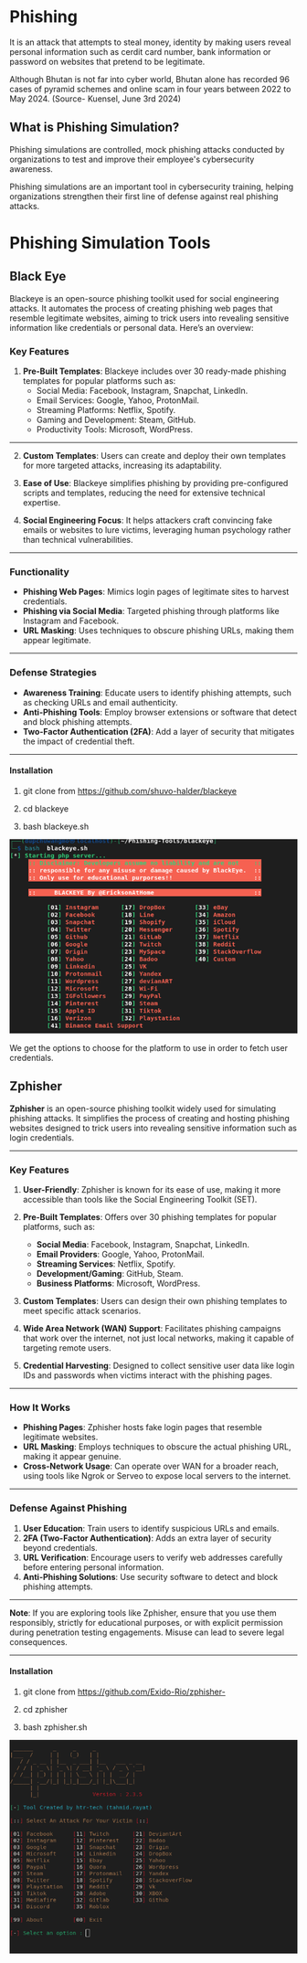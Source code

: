 # Phishing

It is an attack that attempts to steal money, identity by making users reveal personal information such as cerdit card number, bank information or password on websites that pretend to be legitimate.

Although Bhutan is not far into cyber world, Bhutan alone has recorded 96 cases of pyramid schemes and online scam in four years between 2022 to May 2024. (Source- Kuensel, June 3rd 2024)

## What is Phishing Simulation?

Phishing simulations are controlled, mock phishing attacks conducted by organizations to test and improve their employee's cybersecurity awareness.

Phishing simulations are an important tool in cybersecurity training, helping organizations strengthen their first line of defense against real phishing attacks.

# Phishing Simulation Tools

## Black Eye

Blackeye is an open-source phishing toolkit used for social engineering attacks. It automates the process of creating phishing web pages that resemble legitimate websites, aiming to trick users into revealing sensitive information like credentials or personal data. Here’s an overview:

### Key Features
1. **Pre-Built Templates**: Blackeye includes over 30 ready-made phishing templates for popular platforms such as:
   - Social Media: Facebook, Instagram, Snapchat, LinkedIn.
   - Email Services: Google, Yahoo, ProtonMail.
   - Streaming Platforms: Netflix, Spotify.
   - Gaming and Development: Steam, GitHub.
   - Productivity Tools: Microsoft, WordPress.

---
2. **Custom Templates**: Users can create and deploy their own templates for more targeted attacks, increasing its adaptability.

3. **Ease of Use**: Blackeye simplifies phishing by providing pre-configured scripts and templates, reducing the need for extensive technical expertise.

4. **Social Engineering Focus**: It helps attackers craft convincing fake emails or websites to lure victims, leveraging human psychology rather than technical vulnerabilities.
---
### Functionality
- **Phishing Web Pages**: Mimics login pages of legitimate sites to harvest credentials.
- **Phishing via Social Media**: Targeted phishing through platforms like Instagram and Facebook.
- **URL Masking**: Uses techniques to obscure phishing URLs, making them appear legitimate.

---

### Defense Strategies
- **Awareness Training**: Educate users to identify phishing attempts, such as checking URLs and email authenticity.
- **Anti-Phishing Tools**: Employ browser extensions or software that detect and block phishing attempts.
- **Two-Factor Authentication (2FA)**: Add a layer of security that mitigates the impact of credential theft.

---

#### Installation

1. git clone from https://github.com/shuvo-halder/blackeye

2. cd blackeye

3. bash blackeye.sh

![alt text](<Images/Screenshot from 2024-11-21 17-42-23.png>)

We get the options to choose for the platform to use in order to fetch user credentials.


## Zphisher

**Zphisher** is an open-source phishing toolkit widely used for simulating phishing attacks. It simplifies the process of creating and hosting phishing websites designed to trick users into revealing sensitive information such as login credentials. 

---

### Key Features
1. **User-Friendly**: Zphisher is known for its ease of use, making it more accessible than tools like the Social Engineering Toolkit (SET).
   
2. **Pre-Built Templates**: Offers over 30 phishing templates for popular platforms, such as:
   - **Social Media**: Facebook, Instagram, Snapchat, LinkedIn.
   - **Email Providers**: Google, Yahoo, ProtonMail.
   - **Streaming Services**: Netflix, Spotify.
   - **Development/Gaming**: GitHub, Steam.
   - **Business Platforms**: Microsoft, WordPress.

3. **Custom Templates**: Users can design their own phishing templates to meet specific attack scenarios.

4. **Wide Area Network (WAN) Support**: Facilitates phishing campaigns that work over the internet, not just local networks, making it capable of targeting remote users.

5. **Credential Harvesting**: Designed to collect sensitive user data like login IDs and passwords when victims interact with the phishing pages.

---

### How It Works
- **Phishing Pages**: Zphisher hosts fake login pages that resemble legitimate websites.
- **URL Masking**: Employs techniques to obscure the actual phishing URL, making it appear genuine.
- **Cross-Network Usage**: Can operate over WAN for a broader reach, using tools like Ngrok or Serveo to expose local servers to the internet.


---

### Defense Against Phishing
1. **User Education**: Train users to identify suspicious URLs and emails.
2. **2FA (Two-Factor Authentication)**: Adds an extra layer of security beyond credentials.
3. **URL Verification**: Encourage users to verify web addresses carefully before entering personal information.
4. **Anti-Phishing Solutions**: Use security software to detect and block phishing attempts.

---

**Note**: If you are exploring tools like Zphisher, ensure that you use them responsibly, strictly for educational purposes, or with explicit permission during penetration testing engagements. Misuse can lead to severe legal consequences.

---
#### Installation

1. git clone from https://github.com/Exido-Rio/zphisher-

2. cd zphisher

3. bash zphisher.sh

![alt text](<Images/Screenshot from 2024-11-21 18-05-12.png>)